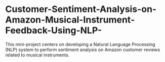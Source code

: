 # Customer-Sentiment-Analysis-on-Amazon-Musical-Instrument-Feedback-Using-NLP-
This mini-project centers on developing a Natural Language Processing (NLP) system to perform sentiment analysis on Amazon customer reviews related to musical instruments.
